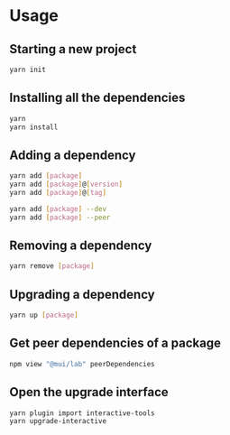 # Usage

## Starting a new project

```bash
yarn init
```

## Installing all the dependencies

```bash
yarn
yarn install
```

## Adding a dependency

```bash
yarn add [package]
yarn add [package]@[version]
yarn add [package]@[tag]

yarn add [package] --dev
yarn add [package] --peer
```

## Removing a dependency

```bash
yarn remove [package]
```

## Upgrading a dependency

```bash
yarn up [package]
```

## Get peer dependencies of a package

```bash
npm view "@mui/lab" peerDependencies
```

## Open the upgrade interface

```bash
yarn plugin import interactive-tools
yarn upgrade-interactive
```
